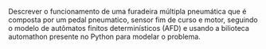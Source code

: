 Descrever o funcionamento de uma furadeira múltipla pneumática que é composta por um pedal pneumatico, sensor fim de curso e motor, seguindo o modelo de autômatos finitos determinísticos (AFD) e usando a bilioteca automathon presente no Python para modelar o problema.
